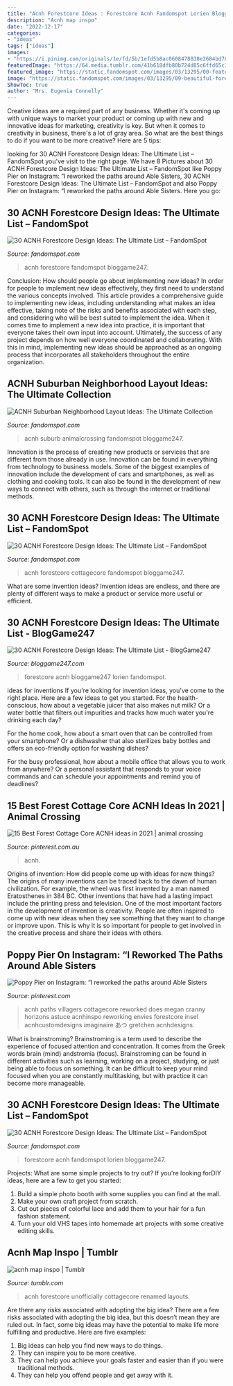 ```yaml
---
title: "Acnh Forestcore Ideas : Forestcore Acnh Fandomspot Lorien Bloggame247"
description: "Acnh map inspo"
date: "2022-12-17"
categories:
- "ideas"
tags: ["ideas"]
images:
- "https://i.pinimg.com/originals/1e/fd/5b/1efd5b8ac0608478838e2684bd784e90.jpg"
featuredImage: "https://64.media.tumblr.com/41b618dfb80b724d85c6ffd65c3f9079/16338936c9186d41-cf/s400x600/f582a7d0ec9741c506da5799f78102d4c768bf1e.jpg"
featured_image: "https://static.fandomspot.com/images/03/13295/00-featured-forestcore-house-idea-acnh-screenshot.jpg"
image: "https://static.fandomspot.com/images/03/13295/09-beautiful-forest-clearing-acnh-idea.jpg"
ShowToc: true
author: "Mrs. Eugenia Connelly"
---
```



Creative ideas are a required part of any business. Whether it's coming up with unique ways to market your product or coming up with new and innovative ideas for marketing, creativity is key. But when it comes to creativity in business, there's a lot of gray area. So what are the best things to do if you want to be more creative? Here are 5 tips: 

	

		
looking for 30 ACNH Forestcore Design Ideas: The Ultimate List – FandomSpot you've visit to the right page. We have 8 Pictures about 30 ACNH Forestcore Design Ideas: The Ultimate List – FandomSpot like Poppy Pier on Instagram: “I reworked the paths around Able Sisters, 30 ACNH Forestcore Design Ideas: The Ultimate List – FandomSpot and also Poppy Pier on Instagram: “I reworked the paths around Able Sisters. Here you go:
		
    
## 30 ACNH Forestcore Design Ideas: The Ultimate List – FandomSpot

<img loading=lazy src="https://static.fandomspot.com/images/03/13295/09-beautiful-forest-clearing-acnh-idea.jpg" onerror="this.onerror=null;this.src='https://tse3.mm.bing.net/th?id=OIP.4wuKkxK5PoSwBbpV2We8KwHaEK&amp;pid=15.1';" alt="30 ACNH Forestcore Design Ideas: The Ultimate List – FandomSpot">

_Source: fandomspot.com_

>acnh forestcore fandomspot bloggame247. 

	

Conclusion: How should people go about implementing new ideas?
In order for people to implement new ideas effectively, they first need to understand the various concepts involved. This article provides a comprehensive guide to implementing new ideas, including understanding what makes an idea effective, taking note of the risks and benefits associated with each step, and considering who will be best suited to implement the idea.
When it comes time to implement a new idea into practice, it is important that everyone takes their own input into account. Ultimately, the success of any project depends on how well everyone coordinated and collaborating. With this in mind, implementing new ideas should be approached as an ongoing process that incorporates all stakeholders throughout the entire organization.

    
## ACNH Suburban Neighborhood Layout Ideas: The Ultimate Collection

<img loading=lazy src="https://static.fandomspot.com/images/04/14387/12-woodland-suburb-neighborhood-acnh.jpg" onerror="this.onerror=null;this.src='https://tse1.mm.bing.net/th?id=OIP.dN0Fp1bB5rYdFG3Wz_MrkwHaEK&amp;pid=15.1';" alt="ACNH Suburban Neighborhood Layout Ideas: The Ultimate Collection">

_Source: fandomspot.com_

>acnh suburb animalcrossing fandomspot bloggame247. 

	

Innovation is the process of creating new products or services that are different from those already in use. Innovation can be found in everything from technology to business models. Some of the biggest examples of innovation include the development of cars and smartphones, as well as clothing and cooking tools. It can also be found in the development of new ways to connect with others, such as through the internet or traditional methods.

    
## 30 ACNH Forestcore Design Ideas: The Ultimate List – FandomSpot

<img loading=lazy src="https://static.fandomspot.com/images/03/13295/00-featured-forestcore-house-idea-acnh-screenshot.jpg" onerror="this.onerror=null;this.src='https://tse2.mm.bing.net/th?id=OIP.abT4JPAgxryqHCGxSybcEwHaDd&amp;pid=15.1';" alt="30 ACNH Forestcore Design Ideas: The Ultimate List – FandomSpot">

_Source: fandomspot.com_

>acnh forestcore cottagecore fandomspot bloggame247. 

	

What are some invention ideas?
Invention ideas are endless, and there are plenty of different ways to make a product or service more useful or efficient.

    
## 30 ACNH Forestcore Design Ideas: The Ultimate List - BlogGame247

<img loading=lazy src="https://bloggame247.com/wp-content/uploads/2021/05/12-fancy-forestcore-view-acnh.jpg" onerror="this.onerror=null;this.src='https://tse2.mm.bing.net/th?id=OIP.TLaZ0k3pyBbIQQFbzrfw5gHaEK&amp;pid=15.1';" alt="30 ACNH Forestcore Design Ideas: The Ultimate List - BlogGame247">

_Source: bloggame247.com_

>forestcore acnh bloggame247 lorien fandomspot. 

	

ideas for inventions
If you're looking for invention ideas, you've come to the right place. Here are a few ideas to get you started.
For the health-conscious, how about a vegetable juicer that also makes nut milk? Or a water bottle that filters out impurities and tracks how much water you're drinking each day?

For the home cook, how about a smart oven that can be controlled from your smartphone? Or a dishwasher that also sterilizes baby bottles and offers an eco-friendly option for washing dishes?

For the busy professional, how about a mobile office that allows you to work from anywhere? Or a personal assistant that responds to your voice commands and can schedule your appointments and remind you of deadlines?

    
## 15 Best Forest Cottage Core ACNH Ideas In 2021 | Animal Crossing

<img loading=lazy src="https://i.pinimg.com/474x/d3/c8/29/d3c829235ebaee9c3f8c10dd7290885b.jpg" onerror="this.onerror=null;this.src='https://tse4.mm.bing.net/th?id=OIP.ZW7exhsv7iWkb6U_qUmuMwAAAA&amp;pid=15.1';" alt="15 Best Forest Cottage Core ACNH ideas in 2021 | animal crossing">

_Source: pinterest.com.au_

>acnh. 

	

Origins of invention: How did people come up with ideas for new things?
The origins of many inventions can be traced back to the dawn of human civilization. For example, the wheel was first invented by a man named Eratosthenes in 384 BC. Other inventions that have had a lasting impact include the printing press and television. 
One of the most important factors in the development of invention is creativity. People are often inspired to come up with new ideas when they see something that they want to change or improve upon. This is why it is so important for people to get involved in the creative process and share their ideas with others.

    
## Poppy Pier On Instagram: “I Reworked The Paths Around Able Sisters

<img loading=lazy src="https://i.pinimg.com/originals/1e/fd/5b/1efd5b8ac0608478838e2684bd784e90.jpg" onerror="this.onerror=null;this.src='https://tse2.mm.bing.net/th?id=OIP.VqATaOW-MSl4GqVoCguMZAHaEK&amp;pid=15.1';" alt="Poppy Pier on Instagram: “I reworked the paths around Able Sisters">

_Source: pinterest.com_

>acnh paths villagers cottagecore reworked does megan cranny horizons astuce acnhinspo reworking envies forestcore insel acnhcustomdesigns imaginaire あつ gretchen acnhdesigns. 

	

What is brainstroming?
Brainstroming is a term used to describe the experience of focused attention and concentration. It comes from the Greek words brain (mind) andstromia (focus). Brainstroming can be found in different activities such as learning, working on a project, studying, or just being able to focus on something. It can be difficult to keep your mind focused when you are constantly multitasking, but with practice it can become more manageable.

    
## 30 ACNH Forestcore Design Ideas: The Ultimate List – FandomSpot

<img loading=lazy src="https://static.fandomspot.com/images/03/13295/12-fancy-forestcore-view-acnh.jpg" onerror="this.onerror=null;this.src='https://tse4.mm.bing.net/th?id=OIP.5O36wXtSLrzxMZ0xoX2oEgHaEK&amp;pid=15.1';" alt="30 ACNH Forestcore Design Ideas: The Ultimate List – FandomSpot">

_Source: fandomspot.com_

>forestcore acnh fandomspot lorien bloggame247. 

	

Projects: What are some simple projects to try out?
If you're looking forDIY ideas, here are a few to get you started: 
1. Build a simple photo booth with some supplies you can find at the mall.
2. Make your own craft project from scratch.
3. Cut out pieces of colorful lace and add them to your hair for a fun fashion statement. 
4. Turn your old VHS tapes into homemade art projects with some creative editing skills.

    
## Acnh Map Inspo | Tumblr

<img loading=lazy src="https://64.media.tumblr.com/41b618dfb80b724d85c6ffd65c3f9079/16338936c9186d41-cf/s400x600/f582a7d0ec9741c506da5799f78102d4c768bf1e.jpg" onerror="this.onerror=null;this.src='https://tse3.mm.bing.net/th?id=OIP.U8t44zj4Z-zn2gV_dgnZ2gAAAA&amp;pid=15.1';" alt="acnh map inspo | Tumblr">

_Source: tumblr.com_

>acnh forestcore unofficially cottagecore renamed layouts. 

	

Are there any risks associated with adopting the big idea?
There are a few risks associated with adopting the big idea, but this doesn’t mean they are ruled out. In fact, some big ideas may have the potential to make life more fulfilling and productive. Here are five examples: 
1. Big ideas can help you find new ways to do things.
2. They can inspire you to be more creative.
3. They can help you achieve your goals faster and easier than if you were traditional methods.
4. They can help you offend people and get away with it.


